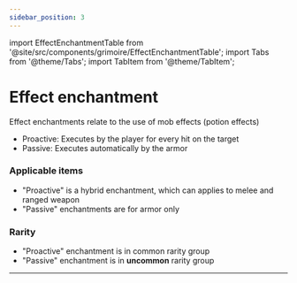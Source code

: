 ```yaml
---
sidebar_position: 3
---
```


import EffectEnchantmentTable from '@site/src/components/grimoire/EffectEnchantmentTable';
import Tabs from '@theme/Tabs';
import TabItem from '@theme/TabItem';

# Effect enchantment

Effect enchantments relate to the use of mob effects (potion effects)
- Proactive: Executes by the player for every hit on the target
- Passive: Executes automatically by the armor

### Applicable items
- "Proactive" is a hybrid enchantment, which can applies to melee and ranged weapon
- "Passive" enchantments are for armor only

### Rarity
- "Proactive" enchantment is in common rarity group
- "Passive" enchantment is in **uncommon** rarity group

<hr/>

<Tabs>
  <TabItem value="proactive" label="Proactive" default>
    <EffectEnchantmentTable type="proactive"/>
  </TabItem>
  <TabItem value="passive" label="Passive">
    <EffectEnchantmentTable type="passive"/>
  </TabItem>
</Tabs>
